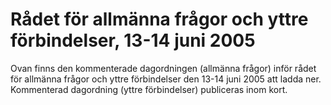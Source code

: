 # Rådet för allmänna frågor och yttre förbindelser, 13-14 juni 2005

Ovan finns den kommenterade dagordningen (allmänna frågor) inför rådet för allmänna frågor och yttre förbindelser den 13-14 juni 2005 att ladda ner. Kommenterad dagordning (yttre förbindelser) publiceras inom kort.
